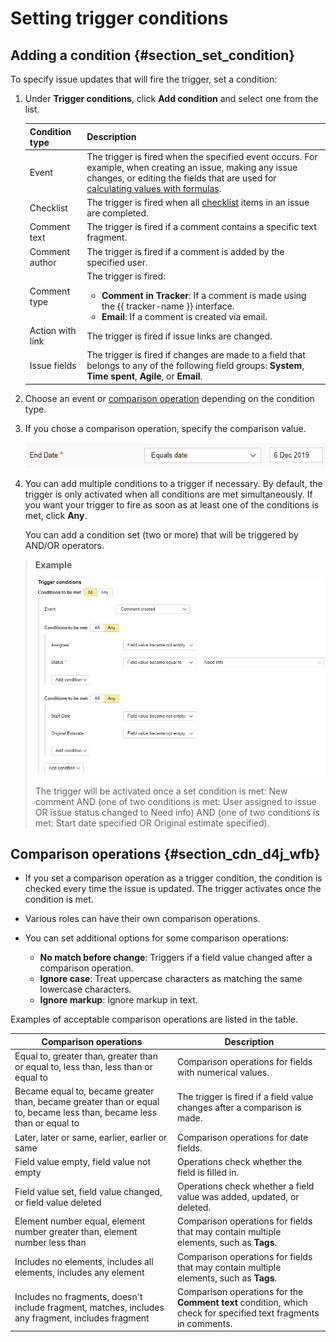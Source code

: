 # Setting trigger conditions

## Adding a condition {#section_set_condition}

To specify issue updates that will fire the trigger, set a condition:

1. Under **Trigger conditions**, click **Add condition** and select one from the list.

    | Condition type | Description |
    | ----- | ----- |
    | Event | The trigger is fired when the specified event occurs. For example, when creating an issue, making any issue changes, or editing the fields that are used for [calculating values with formulas](set-action.md#section_calc_field). |
    | Checklist | The trigger is fired when all [checklist](checklist.md) items in an issue are completed. |
    | Comment text | The trigger is fired if a comment contains a specific text fragment. |
    | Comment author | The trigger is fired if a comment is added by the specified user. |
    | Comment type | The trigger is fired: <ul><li>**Comment in Tracker**: If a comment is made using the {{ tracker-name }} interface.</li><li>**Email**: If a comment is created via email.</li></ul> |
    | Action with link | The trigger is fired if issue links are changed. |
    | Issue fields | The trigger is fired if changes are made to a field that belongs to any of the following field groups: **System**, **Time spent**, **Agile**, or **Email**. |

1. Choose an event or [comparison operation](#section_cdn_d4j_wfb) depending on the condition type.

1. If you chose a comparison operation, specify the comparison value.

    ![image](../../_assets/tracker/boolean.png)

1. You can add multiple conditions to a trigger if necessary. By default, the trigger is only activated when all conditions are met simultaneously. If you want your trigger to fire as soon as at least one of the conditions is met, click **Any**.

   You can add a condition set (two or more) that will be triggered by AND/OR operators.

> **Example**
>
> ![image](../../_assets/tracker/trigger-example1.png)
>
> The trigger will be activated once a set condition is met: New comment AND (one of two conditions is met: User assigned to issue OR issue status changed to Need info) AND (one of two conditions is met: Start date specified OR Original estimate specified).

## Comparison operations {#section_cdn_d4j_wfb}

- If you set a comparison operation as a trigger condition, the condition is checked every time the issue is updated. The trigger activates once the condition is met.

- Various roles can have their own comparison operations.

- You can set additional options for some comparison operations:
  - **No match before change**: Triggers if a field value changed after a comparison operation.
  - **Ignore case**: Treat uppercase characters as matching the same lowercase characters.
  - **Ignore markup**: Ignore markup in text.

Examples of acceptable comparison operations are listed in the table.

| Comparison operations | Description |
| ----- | ----- |
| Equal to, greater than, greater than or equal to, less than, less than or equal to | Comparison operations for fields with numerical values. |
| Became equal to, became greater than, became greater than or equal to, became less than, became less than or equal to | The trigger is fired if a field value changes after a comparison is made. |
| Later, later or same, earlier, earlier or same | Comparison operations for date fields. |
| Field value empty, field value not empty | Operations check whether the field is filled in. |
| Field value set, field value changed, or field value deleted | Operations check whether a field value was added, updated, or deleted. |
| Element number equal, element number greater than, element number less than | Comparison operations for fields that may contain multiple elements, such as **Tags**. |
| Includes no elements, includes all elements, includes any element | Comparison operations for fields that may contain multiple elements, such as **Tags**. |
| Includes no fragments, doesn't include fragment, matches, includes any fragment, includes fragment | Comparison operations for the **Comment text** condition, which check for specified text fragments in comments. |


